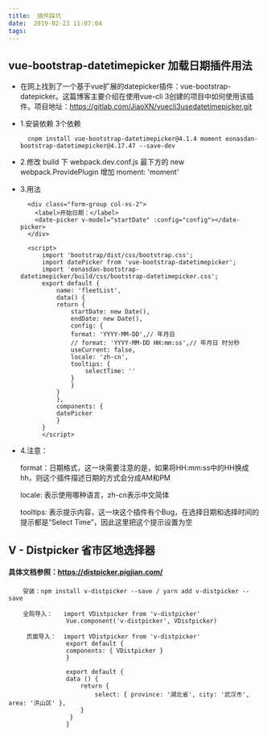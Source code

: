 ```yaml
---
title:  插件踩坑
date:  2019-02-23 11:07:04
tags:
---
```


## vue-bootstrap-datetimepicker 加载日期插件用法

-  在网上找到了一个基于vue扩展的datepicker插件：vue-bootstrap-datepicker。这篇博客主要介绍在使用vue-cli 3创建的项目中如何使用该插件。项目地址：https://gitlab.com/JiaoXN/vuecli3usedatetimepicker.git

- 1.安装依赖 3个依赖 

        cnpm install vue-bootstrap-datetimepicker@4.1.4 moment eonasdan-bootstrap-datetimepicker@4.17.47 --save-dev

- 2.修改 build 下 webpack.dev.conf.js 最下方的 new webpack.ProvidePlugin 增加 moment: 'moment'


- 3.用法 

        
        <div class="form-group col-xs-2">
          <label>开始日期：</label>
          <date-picker v-model="startDate" :config="config"></date-picker>
        </div>

        <script>
            import 'bootstrap/dist/css/bootstrap.css';
            import datePicker from 'vue-bootstrap-datetimepicker';
            import 'eonasdan-bootstrap-datetimepicker/build/css/bootstrap-datetimepicker.css';
            export default {
                name: 'fleetList',
                data() {
                return {
                    startDate: new Date(),
                    endDate: new Date(),
                    config: {
                    format: 'YYYY-MM-DD',// 年月日
                    // format: 'YYYY-MM-DD HH:mm:ss',// 年月日 时分秒
                    useCurrent: false,
                    locale: 'zh-cn',
                    tooltips: {
                        selectTime: ''
                    }
                    }
                }
                },
                components: {
                datePicker
                }
            }
            </script>

- 4.注意：

    format：日期格式，这一块需要注意的是，如果将HH:mm:ss中的HH换成hh，则这个插件描述日期的方式会分成AM和PM

    locale: 表示使用哪种语言，zh-cn表示中文简体

    tooltips: 表示提示内容，这一块这个插件有个Bug，在选择日期和选择时间的提示都是“Select Time”，因此这里把这个提示设置为空

## V - Distpicker 省市区地选择器

#### 具体文档参照：https://distpicker.pigjian.com/

        安装：npm install v-distpicker --save / yarn add v-distpicker --save

        全局导入：   import VDistpicker from 'v-distpicker'
                    Vue.component('v-distpicker', VDistpicker)

         页面导入：  import VDistpicker from 'v-distpicker'
                    export default {
                    components: { VDistpicker }
                    }

                    export default {
                    data () {
                        return {
                            select: { province: '湖北省', city: '武汉市', area: '洪山区' },
                        }
                     }
                    }
